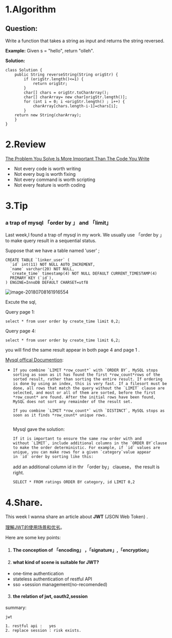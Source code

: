 # 1.Algorithm

## Question:

Write a function that takes a string as input and returns the string reversed.

**Example:**
Given s = "hello", return "olleh".



**Solution:**



```
class Solution {
    public String reverseString(String origStr) {
        if (origStr.length()<=1) {
            return origStr;
        }
        char[] chars = origStr.toCharArray();
        char[] charArray= new char[origStr.length()];
        for (int i = 0; i <origStr.length() ; i++) {
            charArray[chars.length-i-1]=chars[i];
    	}
    return new String(charArray);
	}
}
```

# 2.Review

[The Problem You Solve Is More Important Than The Code You Write](https://levelup.gitconnected.com/the-problem-you-solve-is-more-important-than-the-code-you-write-d0e5493132c6)

- ​	Not every code is worth writing
- ​	Not every bug is worth fixing
- ​	Not every command is worth scripting
- ​	Not every feature is worth coding



# 3.Tip

### 	a trap of mysql 「order by 」 and 「limit」

Last week,I found a trap of mysql  in my work. We usually use  「order by 」 to make query result in  a sequential status. 



Suppose that we have a table named  'user' ;

```
CREATE TABLE `linker_user` (
  `id` int(11) NOT NULL AUTO_INCREMENT,
  `name` varchar(20) NOT NULL,
  `create_time` timestamp(4) NOT NULL DEFAULT CURRENT_TIMESTAMP(4) 
  PRIMARY KEY (`id`),
) ENGINE=InnoDB DEFAULT CHARSET=utf8
```



![image-20180708161916554](/var/folders/g1/cf832l3135gcnrh_yhwpq9rh0000gn/T/abnerworks.Typora/image-20180708161916554.png)



Excute the sql,

Query page 1:

`select * from user order by create_time limit 0,2;`

Query page 4:

`select * from user order by create_time limit 6,2;`



you will find  the same result  appear in both page 4 and page 1 .



 [Mysql offical Documention](https://dev.mysql.com/doc/refman/5.7/en/limit-optimization.html ): 

- ```
  If you combine `LIMIT *row_count*` with `ORDER BY`, MySQL stops sorting as soon as it has found the first *row_count*rows of the sorted result, rather than sorting the entire result. If ordering is done by using an index, this is very fast. If a filesort must be done, all rows that match the query without the `LIMIT` clause are selected, and most or all of them are sorted, before the first *row_count* are found. After the initial rows have been found, MySQL does not sort any remainder of the result set.
  ```

  ```
  If you combine `LIMIT *row_count*` with `DISTINCT`, MySQL stops as soon as it finds *row_count* unique rows.
  
  
  ```

  

  

  Mysql gave the solution:

  

  ```
  If it is important to ensure the same row order with and without `LIMIT`, include additional columns in the `ORDER BY`clause to make the order deterministic. For example, if `id` values are unique, you can make rows for a given `category`value appear in `id` order by sorting like this:
  ```

   

  add an additional column id  in thr 「order by」 clauese， the result is right. 

  ```
  SELECT * FROM ratings ORDER BY category, id LIMIT 0,2
  ```

  

# 4.Share.



This week I wanna share an article about   **JWT** (JSON Web Token) .

[理解JWT的使用场景和优劣](http://blog.didispace.com/learn-how-to-use-jwt-xjf/)。

Here are some key points:



1. #### The conception of  「encoding」 ，「signature」,「encryption」

2. #### what kind of scene is suitable for JWT?

- one-time authentication
- stateless authentication of restful API
- sso +session management(no-recomended)



3. #### the relation of jwt, oauth2,session



 

 

summary: 

 	jwt 

	1. restful api :   yes
	2. replace session : risk exists.